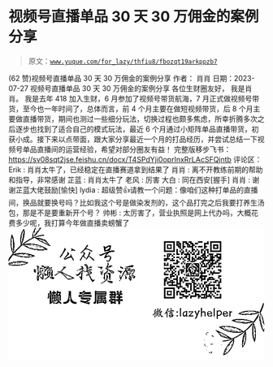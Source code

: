 # 视频号直播单品 30 天 30 万佣金的案例分享

> 原文：[`www.yuque.com/for_lazy/thfiu8/fbozqt19arkppzb7`](https://www.yuque.com/for_lazy/thfiu8/fbozqt19arkppzb7)

<ne-h2 id="4b5b7d86" data-lake-id="4b5b7d86"><ne-heading-ext><ne-heading-anchor></ne-heading-anchor><ne-heading-fold></ne-heading-fold></ne-heading-ext><ne-heading-content><ne-text id="uee89c269">(62 赞)视频号直播单品 30 天 30 万佣金的案例分享</ne-text></ne-heading-content></ne-h2> <ne-p id="u49d64b6b" data-lake-id="u49d64b6b"><ne-text id="u9e9661cc">作者： 肖肖</ne-text></ne-p> <ne-p id="u161b3937" data-lake-id="u161b3937"><ne-text id="u21aaa664">日期：2023-07-27</ne-text></ne-p> <ne-p id="u4c9e823c" data-lake-id="u4c9e823c"><ne-text id="ud2f3e41e">视频号直播单品 30 天 30 万佣金的案例分享</ne-text></ne-p> <ne-p id="u7434c299" data-lake-id="u7434c299"><ne-text id="u54a05444">各位生财圈友好， 我是肖肖。</ne-text></ne-p> <ne-p id="u25893eb7" data-lake-id="u25893eb7"><ne-text id="ub2999bbd">我是去年 418 加入生财，6 月参加了视频号带货航海，7 月正式做视频号带货，至今也一年时间了，总体而言，前 4 个月主要在做短视频带货，后 8 个月主要做直播带货，期间也测过一些细分玩法，切换过程也颇多焦虑，所幸折腾多次之后逐步也找到了适合自己的模式玩法，最近 6 个月通过小矩阵单品直播带货，初获小成。接下来以点带面，跟大家分享最近一个月的打品经历，并尝试总结一下视频号单品直播间的运营经验，希望对部分圈友有益！</ne-text></ne-p> <ne-p id="u9f4348d1" data-lake-id="u9f4348d1"><ne-text id="ude51bc5d">完整版移步飞书：</ne-text>[<ne-text id="u6460db12">https://sv08sqt2jse.feishu.cn/docx/T4SPdYji0oprInxRrLAcSFQjntb</ne-text>](https://sv08sqt2jse.feishu.cn/docx/T4SPdYji0oprInxRrLAcSFQjntb)</ne-p> <ne-hole id="ub04605f8" data-lake-id="ub04605f8"><ne-card data-card-name="hr" data-card-type="block" id="Cuu6w" data-event-boundary="card"><ne-p id="ufed4796c" data-lake-id="ufed4796c"><ne-text id="u6d4804d6">评论区：</ne-text></ne-p> <ne-p id="u374987ea" data-lake-id="u374987ea"><ne-text id="u8dda5534">Erik : 肖肖太牛了，已经稳定在直播赛道拿到结果了</ne-text> <ne-text id="udcc541e9">肖肖 : 离不开教练前期的帮助和指导，非常感谢</ne-text> <ne-text id="u01de9265">芷蓝 : 肖肖太牛了</ne-text> <ne-text id="ufab1604f">老风 : 厉害</ne-text> <ne-text id="u3da2a3d3">大白 : 同在西安[握手]</ne-text> <ne-text id="uffee4036">肖肖 : 谢谢芷蓝大佬鼓励[愉快]</ne-text> <ne-text id="udd25e682">lydia : 超级赞👍请教一个问题：像咱们这种打单品的直播间，换品就要换号吗？比如我这个号是做染发剂的，这个品打完之后我要打养生汤包，那是不是要重新开个号？</ne-text> <ne-text id="uc7f3bcb4">帅彬 : 太厉害了，营业执照是网上代办吗，大概花费多少呢，我打算今年做直播卖螃蟹了</ne-text></ne-p> <ne-p id="ub76a7a1b" data-lake-id="ub76a7a1b"><ne-card data-card-name="image" data-card-type="inline" id="UMb6R" data-event-boundary="card">![](img/894d30a529e7c37bcd3392323c99941c.png)  <ne-hole id="u8ce0adc1" data-lake-id="u8ce0adc1"><ne-card data-card-name="hr" data-card-type="block" id="K7ugn" data-event-boundary="card"></ne-card></ne-hole></ne-card></ne-p></ne-card></ne-hole>